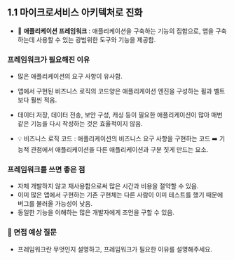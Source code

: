 ## 1.1 마이크로서비스 아키텍처로 진화
- 💠 **애플리케이션 프레임워크** : 애플리케이션을 구축하는 기능의 집합으로,
앱을 구축하는데 사용할 수 있는 광범위한 도구와 기능을 제공함.

### 프레임워크가 필요해진 이유
  - 많은 애플리케이션의 요구 사항이 유사함.
  - 앱에서 구현된 비즈니스 로직의 코드양은 애플리케이션 엔진을 구성하는 휠과 벨트보다 훨씬 적음.
  - 데이터 저장, 데이터 전송, 보안 구성, 캐싱 등이 필요한 애플리케이션이 많아 매번 같은 기능을 다시 작성하는 것은 효율적이지 않음.

- 💡 비즈니스 로직 코드 : 애플리케이션의 비즈니스 요구 사항을 구현하는 코드 ➡️ 기능적 관점에서 애플리케이션을
다른 애플리케이션과 구분 짓게 만드는 요소.

### 프레임워크를 쓰면 좋은 점
  - 자체 개발하지 않고 재사용함으로써 많은 시간과 비용을 절약할 수 있음.
  - 이미 많은 앱에서 구현하는 기존 구현체는 다른 사람이 이미 테스트를 했기 때문에 버그를 불러올 가능성이 낮음.
  - 동일한 기능을 이해하는 많은 개발자에게 조언을 구할 수 있음.

### 🙋 면접 예상 질문
- 프레임워크란 무엇인지 설명하고, 프레임워크가 필요한 이유를 설명해주세요.